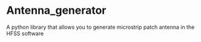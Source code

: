 # Antenna_generator
A python library that allows you to generate microstrip patch antenna in the HFSS  software
